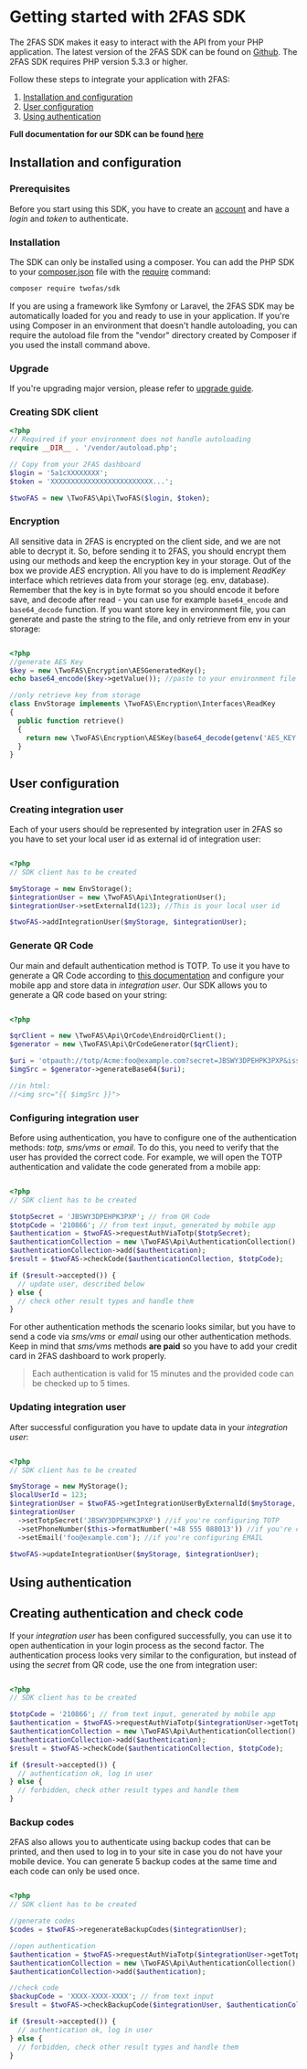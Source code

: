 # Getting started with 2FAS SDK

The 2FAS SDK makes it easy to interact with the API from your PHP application.
The latest version of the 2FAS SDK can be found on [Github](https://github.com/twofas/sdk).
The 2FAS SDK requires PHP version 5.3.3 or higher.


Follow these steps to integrate your application with 2FAS:

1. [Installation and configuration](#installation-and-configuration)
2. [User configuration](#user-configuration)
3. [Using authentication](#using-authentication)


**Full documentation for our SDK can be found [here](https://docs.2fas.com/apigen/Api)**

## Installation and configuration

### Prerequisites

Before you start using this SDK,
you have to create an [account](https://docs.2fas.com/getting-started) and have a *login* and *token* to authenticate.

### Installation

The SDK can only be installed using a composer.
You can add the PHP SDK to your [composer.json](https://getcomposer.org/doc/04-schema.md)
file with the [require](https://getcomposer.org/doc/03-cli.md#require) command:

```bash
composer require twofas/sdk
```

If you are using a framework like Symfony or Laravel, the 2FAS SDK may be automatically loaded for you and ready to use in your application.
If you're using Composer in an environment that doesn't handle autoloading, you can require the autoload file from the "vendor" directory created by Composer if you used the install command above.

### Upgrade

If you're upgrading major version, please refer to
[upgrade guide](https://docs.2fas.com/sdk/Upgrade/).

### Creating SDK client

```php
<?php
// Required if your environment does not handle autoloading
require __DIR__ . '/vendor/autoload.php';

// Copy from your 2FAS dashboard
$login = '5a1cXXXXXXXX';
$token = 'XXXXXXXXXXXXXXXXXXXXXXXXX...';

$twoFAS = new \TwoFAS\Api\TwoFAS($login, $token);
```

### Encryption

All sensitive data in 2FAS is encrypted on the client side, and we are not able to decrypt it.
So, before sending it to 2FAS, you should encrypt them using our methods and keep the encryption key in your storage.
Out of the box we provide *AES* encryption.
All you have to do is implement *ReadKey* interface which retrieves data from your storage (eg. env, database).
Remember that the key is in byte format so you should encode it before save, and decode after read - you can use for example `base64_encode` and `base64_decode` function.
If you want store key in environment file, you can generate and paste the string to the file,
and only retrieve from env in your storage:

```php

<?php
//generate AES Key
$key = new \TwoFAS\Encryption\AESGeneratedKey();
echo base64_encode($key->getValue()); //paste to your environment file

//only retrieve key from storage
class EnvStorage implements \TwoFAS\Encryption\Interfaces\ReadKey
{
  public function retrieve()
  {
    return new \TwoFAS\Encryption\AESKey(base64_decode(getenv('AES_KEY')));
  }
}
```

## User configuration

### Creating integration user

Each of your users should be represented by integration user in 2FAS
so you have to set your local user id as external id of integration user:

```php

<?php
// SDK client has to be created

$myStorage = new EnvStorage();
$integrationUser = new \TwoFAS\Api\IntegrationUser();
$integrationUser->setExternalId(123); //This is your local user id

$twoFAS->addIntegrationUser($myStorage, $integrationUser);
```

### Generate QR Code

Our main and default authentication method is TOTP.
To use it you have to generate a QR Code according to [this documentation](https://github.com/google/google-authenticator/wiki/Key-Uri-Format)
and configure your mobile app and store data in *integration user*.
Our SDK allows you to generate a QR code based on your string:

```php

<?php

$qrClient = new \TwoFAS\Api\QrCode\EndroidQrClient();
$generator = new \TwoFAS\Api\QrCodeGenerator($qrClient);

$uri = 'otpauth://totp/Acme:foo@example.com?secret=JBSWY3DPEHPK3PXP&issuer=Acme';
$imgSrc = $generator->generateBase64($uri);

//in html:
//<img src="{{ $imgSrc }}">
```

### Configuring integration user

Before using authentication, you have to configure one of the authentication methods: *totp, sms/vms* or *email*.
To do this, you need to verify that the user has provided the correct code.
For example, we will open the TOTP authentication and validate the code generated from a mobile app:

```php

<?php
// SDK client has to be created

$totpSecret = 'JBSWY3DPEHPK3PXP'; // from QR Code
$totpCode = '210866'; // from text input, generated by mobile app
$authentication = $twoFAS->requestAuthViaTotp($totpSecret);
$authenticationCollection = new \TwoFAS\Api\AuthenticationCollection();
$authenticationCollection->add($authentication);
$result = $twoFAS->checkCode($authenticationCollection, $totpCode);

if ($result->accepted()) {
  // update user, described below
} else {
  // check other result types and handle them
}
```

For other authentication methods the scenario looks similar,
but you have to send a code via *sms/vms* or *email* using our other authentication methods.
Keep in mind that *sms/vms* methods **are paid** so you have to add your credit card in 2FAS dashboard to work properly.

> Each authentication is valid for 15 minutes and the provided code can be checked up to 5 times.

### Updating integration user

After successful configuration you have to update data in your *integration user*:

```php

<?php
// SDK client has to be created

$myStorage = new MyStorage();
$localUserId = 123;
$integrationUser = $twoFAS->getIntegrationUserByExternalId($myStorage, $localUserId);
$integrationUser
  ->setTotpSecret('JBSWY3DPEHPK3PXP') //if you're configuring TOTP
  ->setPhoneNumber($this->formatNumber('+48 555 088013')) //if you're configuring SMS/VMS
  ->setEmail('foo@example.com'); //if you're configuring EMAIL

$twoFAS->updateIntegrationUser($myStorage, $integrationUser);
```

## Using authentication

## Creating authentication and check code

If your *integration user* has been configured successfully,
you can use it to open authentication in your login process as the second factor.
The authentication process looks very similar to the configuration, but instead of using the *secret* from QR code,
use the one from integration user:

```php

<?php
// SDK client has to be created

$totpCode = '210866'; // from text input, generated by mobile app
$authentication = $twoFAS->requestAuthViaTotp($integrationUser->getTotpSecret());
$authenticationCollection = new \TwoFAS\Api\AuthenticationCollection();
$authenticationCollection->add($authentication);
$result = $twoFAS->checkCode($authenticationCollection, $totpCode);

if ($result->accepted()) {
  // authentication ok, log in user
} else {
  // forbidden, check other result types and handle them
}
```

### Backup codes

2FAS also allows you to authenticate using backup codes that can be printed,
and then used to log in to your site in case you do not have your mobile device.
You can generate 5 backup codes at the same time and each code can only be used once.

```php

<?php
// SDK client has to be created

//generate codes
$codes = $twoFAS->regenerateBackupCodes($integrationUser);

//open authentication
$authentication = $twoFAS->requestAuthViaTotp($integrationUser->getTotpSecret());
$authenticationCollection = new \TwoFAS\Api\AuthenticationCollection();
$authenticationCollection->add($authentication);

//check code
$backupCode = 'XXXX-XXXX-XXXX'; // from text input
$result = $twoFAS->checkBackupCode($integrationUser, $authenticationCollection, $backupCode);

if ($result->accepted()) {
  // authentication ok, log in user
} else {
  // forbidden, check other result types and handle them
}
```
